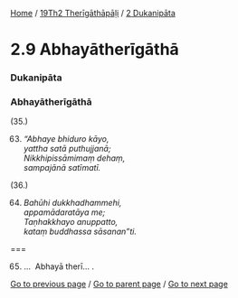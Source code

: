 
[Home](/) / [19Th2 Therīgāthāpāḷi](/tipitaka/19Th2.md) / [2 Dukanipāta](/tipitaka/19Th2/2.md)

# 2.9 Abhayātherīgāthā

### Dukanipāta

### Abhayātherīgāthā

(35.)

63. _“Abhaye bhiduro kāyo,_  
_yattha satā puthujjanā;_  
_Nikkhipissāmimaṃ dehaṃ,_  
_sampajānā satīmatī._  


(36.)

64. _Bahūhi dukkhadhammehi,_  
_appamādaratāya me;_  
_Taṇhakkhayo anuppatto,_  
_kataṃ buddhassa sāsanan”ti._  


===

65. …  Abhayā therī… .



[Go to previous page](/tipitaka/19Th2/2/2.8.md) / [Go to parent page](/tipitaka/19Th2/2.md) / [Go to next page](/tipitaka/19Th2/2/2.10.md)



